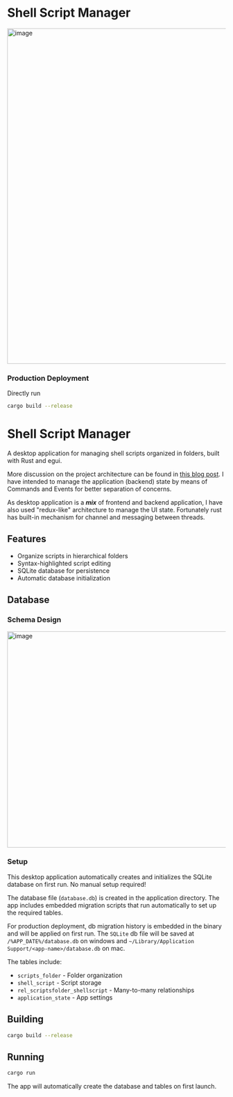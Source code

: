 # Shell Script Manager

<img width="1190" height="771" alt="image" src="https://github.com/user-attachments/assets/e6ba069a-150f-44bc-acec-fe19b548c503" />



### Production Deployment

Directly run

```bash
cargo build --release
```

# Shell Script Manager

A desktop application for managing shell scripts organized in folders, built with Rust and egui.

More discussion on the project architecture can be found in [this blog post](https://machingclee.github.io/blog/article/Study-Notes-of-egui-Part-I-Architecture-of-egui-Application). I have intended to manage the
application (backend) state by means of Commands and Events for better separation of concerns.

As desktop application is a ***mix*** of frontend and backend application, I have also used "redux-like" architecture to
manage the UI state. Fortunately rust has built-in mechanism for channel and messaging between threads.

## Features

- Organize scripts in hierarchical folders
- Syntax-highlighted script editing
- SQLite database for persistence
- Automatic database initialization

## Database 

### Schema Design

<img width="708" height="497" alt="image" src="https://github.com/user-attachments/assets/bd10c18d-2eb8-4060-a6f9-79eccedc0855" />


### Setup 
This desktop application automatically creates and initializes the SQLite database on first run. No manual setup
required!

The database file (`database.db`) is created in the application directory. The app includes embedded migration
scripts that run automatically to set up the required tables.

For production deployment, db migration history is embedded in the binary and will be applied on first run. The `SQLite`
db
file will be saved at
`/%APP_DATE%/database.db` on windows and `~/Library/Application Support/<app-name>/database.db` on mac.

The tables include:

- `scripts_folder` - Folder organization
- `shell_script` - Script storage
- `rel_scriptsfolder_shellscript` - Many-to-many relationships
- `application_state` - App settings

## Building

```bash
cargo build --release
```

## Running

```bash
cargo run
```

The app will automatically create the database and tables on first launch.

